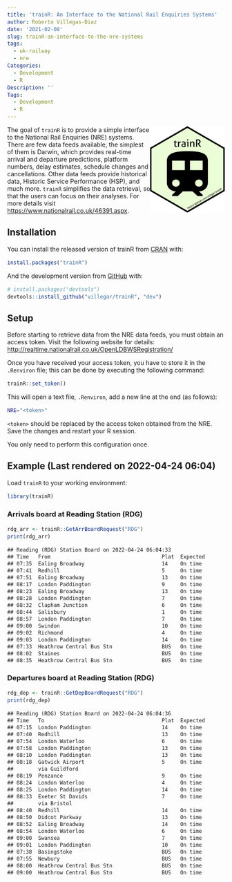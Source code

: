 ```yaml
---
title: 'trainR: An Interface to the National Rail Enquiries Systems'
author: Roberto Villegas-Diaz
date: '2021-02-08'
slug: trainR-an-interface-to-the-nre-systems
tags:
  - uk-railway
  - nre
Categories:
  - Development
  - R
Description: ''
Tags:
  - Development
  - R
---
```


<img src="https://raw.githubusercontent.com/villegar/trainR/main/inst/images/logo.png" alt="logo" align="right" height=200px/>

The goal of `trainR` is to provide a simple interface to the 
National Rail Enquiries (NRE) systems. There are few data feeds 
available, the simplest of them is Darwin, which provides real-time 
arrival and departure predictions, platform numbers, delay estimates, 
schedule changes and cancellations. Other data feeds provide historical 
data, Historic Service Performance (HSP), and much more. `trainR` 
simplifies the data retrieval, so that the users can focus on their 
analyses. For more details visit 
https://www.nationalrail.co.uk/46391.aspx.

## Installation

You can install the released version of trainR from [CRAN](https://CRAN.R-project.org) with:

``` r
install.packages("trainR")
```

And the development version from [GitHub](https://github.com/) with:

``` r
# install.packages("devtools")
devtools::install_github("villegar/trainR", "dev")
```

## Setup
Before starting to retrieve data from the NRE data feeds, you must obtain an access token. 
Visit the following website for details: http://realtime.nationalrail.co.uk/OpenLDBWSRegistration/

Once you have received your access token, you have to store it in the `.Renviron` file; this can be 
done by executing the following command:


```r
trainR::set_token()
```

This will open a text file, `.Renviron`, add a new line at the end (as follows):

```bash
NRE="<token>"
```

`<token>` should be replaced by the access token obtained from the NRE. Save the changes and restart 
your R session.

You only need to perform this configuration once.

## Example (Last rendered on 2022-04-24 06:04)

Load `trainR` to your working environment:

```r
library(trainR)
```

### Arrivals board at Reading Station (RDG)


```r
rdg_arr <- trainR::GetArrBoardRequest("RDG")
print(rdg_arr)
```

```
## Reading (RDG) Station Board on 2022-04-24 06:04:33
## Time   From                                    Plat  Expected
## 07:35  Ealing Broadway                         14    On time
## 07:41  Redhill                                 5     On time
## 07:51  Ealing Broadway                         13    On time
## 08:17  London Paddington                       9     On time
## 08:23  Ealing Broadway                         13    On time
## 08:28  London Paddington                       7     On time
## 08:32  Clapham Junction                        6     On time
## 08:44  Salisbury                               1     On time
## 08:57  London Paddington                       7     On time
## 09:00  Swindon                                 10    On time
## 09:02  Richmond                                4     On time
## 09:03  London Paddington                       14    On time
## 07:33  Heathrow Central Bus Stn                BUS   On time
## 08:02  Staines                                 BUS   On time
## 08:35  Heathrow Central Bus Stn                BUS   On time
```

### Departures board at Reading Station (RDG)


```r
rdg_dep <- trainR::GetDepBoardRequest("RDG")
print(rdg_dep)
```

```
## Reading (RDG) Station Board on 2022-04-24 06:04:36
## Time   To                                      Plat  Expected
## 07:15  London Paddington                       14    On time
## 07:40  Redhill                                 13    On time
## 07:54  London Waterloo                         6     On time
## 07:58  London Paddington                       13    On time
## 08:10  London Paddington                       13    On time
## 08:18  Gatwick Airport                         5     On time
##        via Guildford                           
## 08:19  Penzance                                9     On time
## 08:24  London Waterloo                         4     On time
## 08:25  London Paddington                       14    On time
## 08:33  Exeter St Davids                        7     On time
##        via Bristol                             
## 08:40  Redhill                                 14    On time
## 08:50  Didcot Parkway                          13    On time
## 08:52  Ealing Broadway                         14    On time
## 08:54  London Waterloo                         6     On time
## 09:00  Swansea                                 7     On time
## 09:01  London Paddington                       10    On time
## 07:38  Basingstoke                             BUS   On time
## 07:55  Newbury                                 BUS   On time
## 08:00  Heathrow Central Bus Stn                BUS   On time
## 09:00  Heathrow Central Bus Stn                BUS   On time
```
